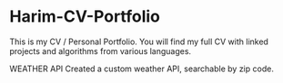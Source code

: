 # Harim-CV-Portfolio
This is my CV / Personal Portfolio. You will find my full CV with linked projects and algorithms from various languages.

WEATHER API
Created a custom weather API, searchable by zip code.
